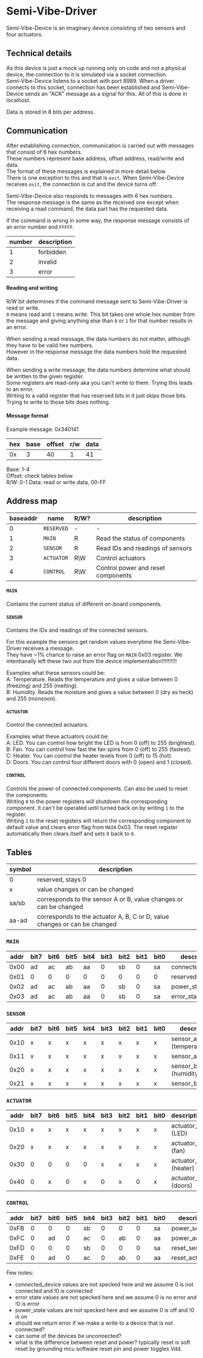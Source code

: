 Semi-Vibe-Driver
===============
Semi-Vibe-Device is an imaginary device consisting of two sensors and four actuators.

Technical details
-----------------
As this device is just a mock up running only on code and not a physical device, the connection to it is simulated via a socket connection.  
Semi-Vibe-Device listens to a socket with port 8989. When a driver connects to this socket, connection has been established and Semi-Vibe-Device sends an "ACK" message as a signal for this. All of this is done in localhost.

Data is stored in 8 bits per address.

Communication
-------------
After establishing connection, communication is carried out with messages that consist of 6 hex numbers.  
These numbers represent base address, offset address, read/write and data.  
The format of these messages is explained in more detail below.  
There is one exception to this and that is `exit`. When Semi-Vibe-Device receives `exit`, the connection is cut and the device turns off.

Semi-Vibe-Device also responds to messages with 6 hex numbers.  
The response message is the same as the received one except when receiving a read command, the data part has the requested data.

If the command is wrong in some way, the response message consists of an error number and `FFFFF`.

|number|description
|------|-----------
|1     |forbidden
|2     |invalid
|3     |error

#### Reading and writing
R/W bit determines if the command message sent to Semi-Vibe-Driver is read or write.  
`0` means read and `1` means write. This bit takes one whole hex number from the message and giving anything else than `0` or `1` for that number results in an error. 

When sending a read message, the data numbers do not matter, although they have to be valid hex numbers.  
However in the response message the data numbers hold the requested data.

When sending a write message, the data numbers determine what should be written to the given register.  
Some registers are read-only aka you can't write to them. Trying this leads to an error.  
Writing to a valid register that has reserved bits in it just skips those bits. Trying to write to those bits does nothing.

#### Message format
Example message: 0x340141

|hex|base|offset|r/w|data
|---|----|------|---|----
|0x |3   |40    |1  |41  

Base: 1-4  
Offset: check tables below  
R/W: 0-1
Data: read or write data, 00-FF

Address map
-----------

|baseaddr       | name          | R/W?  | description
|---------------|---------------|-------|-------------
| 0             | `RESERVED`    | -     | -
| 1             | `MAIN`        | R     | Read the status of components
| 2             | `SENSOR`      | R     | Read IDs and readings of sensors
| 3             | `ACTUATOR`    | R\W   | Control actuators
| 4             | `CONTROL`     | R\W   | Control power and reset components

#### `MAIN`
Contains the current status of different on-board components.

#### `SENSOR`
Contains the IDs and readings of the connected sensors.  


For this example the sensors get random values everytime the Semi-Vibe-Driver receives a message.   
They have ~1% chance to raise an error flag on `MAIN` 0x03 register. 
We intentianally left these two out from the device implementation!!!!!!!!!!

Examples what these sensors could be:  
A: Temperature. Reads the temperature and gives a value between 0 (freezing) and 255 (melting).  
B: Humidity. Reads the moisture and gives a value between 0 (dry as heck) and 255 (monsoon).

#### `ACTUATOR`
Control the connected actuators.

Examples what these actuators could be:  
A: LED. You can control how bright the LED is from 0 (off) to 255 (brightest).  
B: Fan. You can control how fast the fan spins from 0 (off) to 255 (fastest).  
C: Heater. You can control the heater levels from 0 (off) to 15 (hot).  
D: Doors. You can control four different doors with 0 (open) and 1 (closed).

#### `CONTROL`
Controls the power of connected components. Can also be used to reset the components.  
Writing `0` to the power registers will shutdown the corresponding component. It can't be operated until turned back on by writing `1` to the register.  
Writing `1` to the reset registers will return the corresponding component to default value and clears error flag from `MAIN` 0x03. The reset register automatically then clears itself and sets it back to `0`.

Tables
------

|symbol|description
|------|-----------
|0     | reserved, stays 0
|x     | value changes or can be changed
|sa/sb | corresponds to the sensor A or B, value changes or can be changed
|aa-ad | corresponds to the actuator A, B, C or D, value changes or can be changed

### `MAIN`
|addr|bit7|bit6|bit5|bit4|bit3|bit2|bit1|bit0|description
|----|----|----|----|----|----|----|----|----|-----------
|0x00| ad | ac | ab | aa |  0 | sb |  0 | sa | connected_device
|0x01|  0 |  0 |  0 |  0 |  0 |  0 |  0 |  0 | reserved
|0x02| ad | ac | ab | aa |  0 | sb |  0 | sa | power_state
|0x03| ad | ac | ab | aa |  0 | sb |  0 | sa | error_state

### `SENSOR`
|addr|bit7|bit6|bit5|bit4|bit3|bit2|bit1|bit0|description
|----|----|----|----|----|----|----|----|----|-----------
|0x10|  x |  x |  x |  x |  x |  x |  x |  x | sensor_a_id (temperature)
|0x11|  x |  x |  x |  x |  x |  x |  x |  x | sensor_a_reading
|0x20|  x |  x |  x |  x |  x |  x |  x |  x | sensor_b_id (humidity)
|0x21|  x |  x |  x |  x |  x |  x |  x |  x | sensor_b_reading

### `ACTUATOR`
|addr|bit7|bit6|bit5|bit4|bit3|bit2|bit1|bit0|description
|----|----|----|----|----|----|----|----|----|-------------
|0x10|  x |  x |  x |  x |  x |  x |  x |  x | actuator_a (LED)
|0x20|  x |  x |  x |  x |  x |  x |  x |  x | actuator_b (fan)
|0x30|  0 |  0 |  0 |  0 |  x |  x |  x |  x | actuator_c (heater)
|0x40|  0 |  x |  0 |  x |  0 |  x |  0 |  x | actuator_d (doors)

### `CONTROL`
|addr|bit7|bit6|bit5|bit4|bit3|bit2|bit1|bit0|description
|----|----|----|----|----|----|----|----|----|-----------
|0xFB|  0 |  0 |  0 | sb |  0 |  0 |  0 | sa | power_sensors
|0xFC|  0 | ad |  0 | ac |  0 | ab |  0 | aa | power_actuators
|0xFD|  0 |  0 |  0 | sb |  0 |  0 |  0 | sa | reset_sensors
|0xFE|  0 | ad |  0 | ac |  0 | ab |  0 | aa | reset_actuators


Few notes:
- connected_device values are not specked here and we assume 0 is not connected and !0 is connected
- error state values are not specked here and we assume 0 is no error and !0 is error
- power_state values are not specked here and we assume 0 is off and !0 is on
- should we return error if we make a write to a device that is not connected?
- can some of the devices be unconnected?
- what is the difference between reset and power? typically reset is soft reset by grounding mcu software reset pin and power toggles Vdd.

